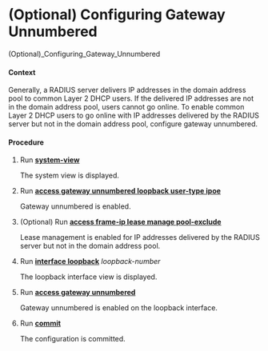 (Optional) Configuring Gateway Unnumbered
=========================================

(Optional)_Configuring_Gateway_Unnumbered

#### Context

Generally, a RADIUS server delivers IP addresses in the domain address pool to common Layer 2 DHCP users. If the delivered IP addresses are not in the domain address pool, users cannot go online. To enable common Layer 2 DHCP users to go online with IP addresses delivered by the RADIUS server but not in the domain address pool, configure gateway unnumbered.


#### Procedure

1. Run [**system-view**](cmdqueryname=system-view)
   
   
   
   The system view is displayed.
2. Run [**access gateway unnumbered loopback user-type ipoe**](cmdqueryname=access+gateway+unnumbered+loopback+user-type+ipoe)
   
   
   
   Gateway unnumbered is enabled.
3. (Optional) Run [**access frame-ip lease manage pool-exclude**](cmdqueryname=access+frame-ip+lease+manage+pool-exclude)
   
   
   
   Lease management is enabled for IP addresses delivered by the RADIUS server but not in the domain address pool.
4. Run [**interface loopback**](cmdqueryname=interface+loopback) *loopback-number*
   
   
   
   The loopback interface view is displayed.
5. Run [**access gateway unnumbered**](cmdqueryname=access+gateway+unnumbered)
   
   
   
   Gateway unnumbered is enabled on the loopback interface.
6. Run [**commit**](cmdqueryname=commit)
   
   
   
   The configuration is committed.